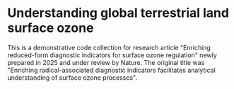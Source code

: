 # Understanding global terrestrial land surface ozone
This is a demonstrative code collection for research article "Enriching reduced-form diagnostic indicators for surface ozone regulation" newly prepared in 2025 and under review by Nature. 
The original title was "Enriching radical-associated diagnostic indicators facilitates analytical understanding of surface ozone processes". 